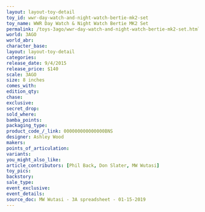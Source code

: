 ```yaml
---
layout: layout-toy-detail 
toy_id: wwr-day-watch-and-night-watch-bertie-mk2-set
toy_name: WWR Day Watch & Night Watch Bertie MK2 Set
permalink: /toys-3ago/wwr-day-watch-and-night-watch-bertie-mk2-set.html
world: 3AGO
world_abr: 
character_base: 
layout: layout-toy-detail
categories: 
release_date: 9/4/2015
release_price: $140 
scale: 3AGO
size: 8 inches
comes_with: 
edition_qty: 
chase: 
exclusive: 
secret_drop: 
sold_where: 
bamba_points: 
packaging_type: 
product_code_/_link: 000000000000000BNS
designer: Ashley Wood
makers: 
points_of_articulation: 
variants: 
you_might_also_like: 
article_contributors: [Phil Back, Don Slater, MW Wutasi]
toy_pics: 
backstory: 
sale_type: 
event_exclusive: 
event_details: 
source_doc: MW Wutasi - 3A spreadsheet - 01-15-2019
---
```

